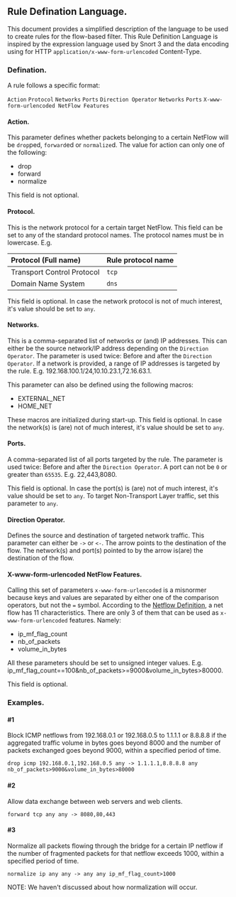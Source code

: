 ## Rule Defination Language.

This document provides a simplified description of the language to be used to create rules for the flow-based filter. This Rule Definition Language is inspired by the expression language used by Snort 3 and the data encoding using for HTTP `application/x-www-form-urlencoded` Content-Type.

### Defination.
A rule follows a specific format:

`Action` `Protocol` `Networks` `Ports` `Direction Operator` `Networks` `Ports` `X-www-form-urlencoded NetFlow Features`

#### Action.
This parameter defines whether packets belonging to a certain NetFlow will be `drop`ped, `forward`ed
or `normalize`d. The value for action can only one of the following:
* drop
* forward
* normalize

This field is not optional.

#### Protocol.
This is the network protocol for a certain target NetFlow. This field can be set to any of the standard protocol names. The protocol names must be in lowercase. E.g.

| Protocol (Full name)                  | Rule protocol name                                        |
|:--------------------------------------|:----------------------------------------------------------|
| Transport Control Protocol            | `tcp`                                                     |
| Domain Name System                    | `dns`                                                     |

This field is optional. In case the network protocol is not of much interest, it's value should be set to `any`.

#### Networks.
This is a comma-separated list of networks or (and) IP addresses. This can either be the source network/IP address depending on the `Direction Operator`. The parameter is used twice: Before and after the `Direction Operator`. If a network is provided, a range of IP addresses is targeted by the rule. E.g. 192.168.100.1/24,10.10.23.1,72.16.63.1.

This parameter can also be defined using the following macros:
* EXTERNAL_NET
* HOME_NET

These macros are initialized during start-up. This field is optional. In case the network(s) is (are) not of much interest, it's value should be set to `any`.

#### Ports.
A comma-separated list of all ports targeted by the rule. The parameter is used twice: Before and after the `Direction Operator`. A port can not be `0` or greater than `65535`. E.g. 22,443,8080.

This field is optional. In case the port(s) is (are) not of much interest, it's value should be set to `any`. To target Non-Transport Layer traffic, set this parameter to `any`. 

#### Direction Operator.
Defines the source and destination of targeted network traffic. This parameter can either be `->` or `<-`. The arrow points to the destination of the flow. The network(s) and port(s) pointed to by the arrow is(are) the destination of the flow.

#### X-www-form-urlencoded NetFlow Features.
Calling this set of parameters `x-www-form-urlencoded` is a misnormer because keys and values are separated by either one of the comparison operators, but not the `=` symbol. According to the [Netflow Definition](https://github.com/Aaliif/Flow-Filter/blob/master/docs/NetFlow_Definition.md), a net flow has 11 characteristics. There are only 3 of them that can be used as `x-www-form-urlencoded` features. Namely:
* ip_mf_flag_count
* nb_of_packets
* volume_in_bytes

All these parameters should be set to unsigned integer values. E.g. ip_mf_flag_count==100&nb_of_packets>=9000&volume_in_bytes>80000.

This field is optional.

### Examples.

#### #1
Block ICMP netflows from 192.168.0.1 or 192.168.0.5 to 1.1.1.1 or 8.8.8.8 if the aggregated traffic volume in bytes goes beyond 8000 and the number of packets exchanged goes beyond 9000, within a specified period of time.

```
drop icmp 192.168.0.1,192.168.0.5 any -> 1.1.1.1,8.8.8.8 any nb_of_packets>9000&volume_in_bytes>80000
```

#### #2
Allow data exchange between web servers and web clients.

```
forward tcp any any -> 8080,80,443
```

#### #3
Normalize all packets flowing through the bridge for a certain IP netflow if the number of fragmented packets for that netflow exceeds 1000, within a specified period of time.
```
normalize ip any any -> any any ip_mf_flag_count>1000
```

NOTE: We haven't discussed about how normalization will occur.





